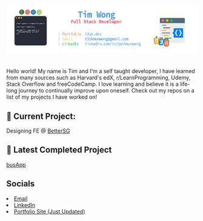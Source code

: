 <img align="center" src="https://raw.githubusercontent.com/T31K/T31K/master/BG%20linkedin%20NEW.jpg"/>   

#
<p> Hello world! My name is Tim and I'm a self taught developer, I have learned from many sources such as
Harvard's edX, r/LearnProgramming, Udemy, Stack Overflow and freeCodeCamp. I love learning and believe it is a life-long journey to continually improve upon oneself.
Check out my repos on a list of my projects I have worked on!


## 🔭 Current Project: 
Designing FE @ <a href="https://better.sg">BetterSG</a>


## :star2: Latest Completed Project
<a href="https://thebusetaapp.herokuapp.com">busApp</a>

## Socials
<li><a href="mailto:t31kmunwong@gmail.com">Email</a></li>
<li><a href="https://linkedin.com/in/teikmunwong">LinkedIn</a></li>
<li><a href="https://t31k.dev">Portfolio Site (Just Updated)</a></li>
